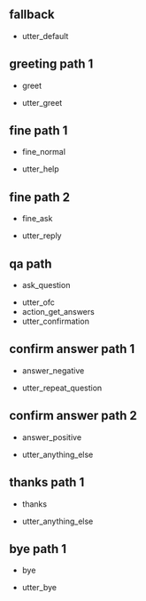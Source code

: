## fallback
- utter_default

## greeting path 1
* greet
- utter_greet

## fine path 1
* fine_normal
- utter_help

## fine path 2
* fine_ask
- utter_reply

## qa path
* ask_question
- utter_ofc
- action_get_answers
- utter_confirmation

## confirm answer path 1
* answer_negative
- utter_repeat_question

## confirm answer path 2
* answer_positive
- utter_anything_else

## thanks path 1
* thanks
- utter_anything_else

## bye path 1
* bye
- utter_bye
